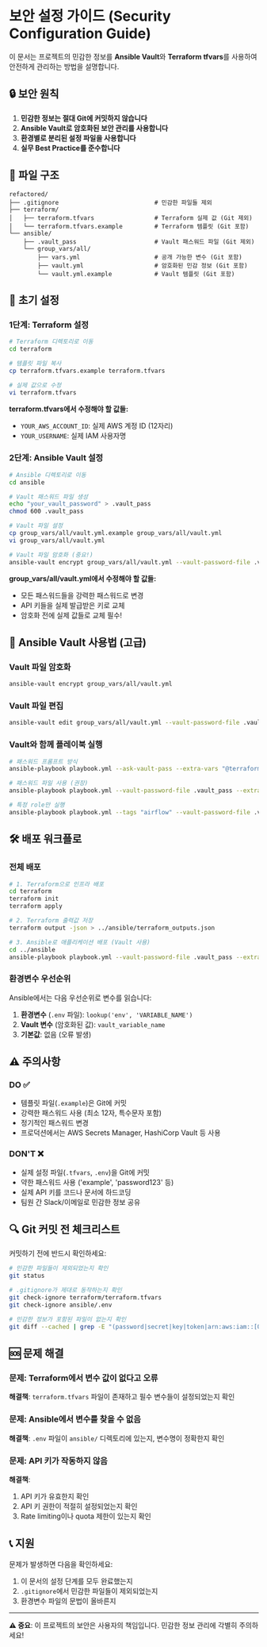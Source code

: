 # 보안 설정 가이드 (Security Configuration Guide)

이 문서는 프로젝트의 민감한 정보를 **Ansible Vault**와 **Terraform tfvars**를 사용하여 안전하게 관리하는 방법을 설명합니다.

## 🔒 보안 원칙

1. **민감한 정보는 절대 Git에 커밋하지 않습니다**
2. **Ansible Vault로 암호화된 보안 관리를 사용합니다**
3. **환경별로 분리된 설정 파일을 사용합니다**
4. **실무 Best Practice를 준수합니다**

## 📁 파일 구조

```
refactored/
├── .gitignore                           # 민감한 파일들 제외
├── terraform/
│   ├── terraform.tfvars                 # Terraform 실제 값 (Git 제외)
│   └── terraform.tfvars.example         # Terraform 템플릿 (Git 포함)
└── ansible/
    ├── .vault_pass                      # Vault 패스워드 파일 (Git 제외)
    └── group_vars/all/
        ├── vars.yml                     # 공개 가능한 변수 (Git 포함)
        ├── vault.yml                    # 암호화된 민감 정보 (Git 포함)
        └── vault.yml.example            # Vault 템플릿 (Git 포함)
```

## 🚀 초기 설정

### 1단계: Terraform 설정

```bash
# Terraform 디렉토리로 이동
cd terraform

# 템플릿 파일 복사
cp terraform.tfvars.example terraform.tfvars

# 실제 값으로 수정
vi terraform.tfvars
```

**terraform.tfvars에서 수정해야 할 값들:**

- `YOUR_AWS_ACCOUNT_ID`: 실제 AWS 계정 ID (12자리)
- `YOUR_USERNAME`: 실제 IAM 사용자명

### 2단계: Ansible Vault 설정

```bash
# Ansible 디렉토리로 이동
cd ansible

# Vault 패스워드 파일 생성
echo "your_vault_password" > .vault_pass
chmod 600 .vault_pass

# Vault 파일 설정
cp group_vars/all/vault.yml.example group_vars/all/vault.yml
vi group_vars/all/vault.yml

# Vault 파일 암호화 (중요!)
ansible-vault encrypt group_vars/all/vault.yml --vault-password-file .vault_pass
```

**group_vars/all/vault.yml에서 수정해야 할 값들:**

- 모든 패스워드들을 강력한 패스워드로 변경
- API 키들을 실제 발급받은 키로 교체
- 암호화 전에 실제 값들로 교체 필수!

## 🔐 Ansible Vault 사용법 (고급)

### Vault 파일 암호화

```bash
ansible-vault encrypt group_vars/all/vault.yml
```

### Vault 파일 편집

```bash
ansible-vault edit group_vars/all/vault.yml --vault-password-file .vault_pass
```

### Vault와 함께 플레이북 실행

```bash
# 패스워드 프롬프트 방식
ansible-playbook playbook.yml --ask-vault-pass --extra-vars "@terraform_outputs.json"

# 패스워드 파일 사용 (권장)
ansible-playbook playbook.yml --vault-password-file .vault_pass --extra-vars "@terraform_outputs.json"

# 특정 role만 실행
ansible-playbook playbook.yml --tags "airflow" --vault-password-file .vault_pass --extra-vars "@terraform_outputs.json"
```

## 🛠️ 배포 워크플로

### 전체 배포

```bash
# 1. Terraform으로 인프라 배포
cd terraform
terraform init
terraform apply

# 2. Terraform 출력값 저장
terraform output -json > ../ansible/terraform_outputs.json

# 3. Ansible로 애플리케이션 배포 (Vault 사용)
cd ../ansible
ansible-playbook playbook.yml --vault-password-file .vault_pass --extra-vars "@terraform_outputs.json"
```

### 환경변수 우선순위

Ansible에서는 다음 우선순위로 변수를 읽습니다:

1. **환경변수** (`.env` 파일): `lookup('env', 'VARIABLE_NAME')`
2. **Vault 변수** (암호화된 값): `vault_variable_name`
3. **기본값**: 없음 (오류 발생)

## ⚠️ 주의사항

### DO ✅

- 템플릿 파일(`.example`)은 Git에 커밋
- 강력한 패스워드 사용 (최소 12자, 특수문자 포함)
- 정기적인 패스워드 변경
- 프로덕션에서는 AWS Secrets Manager, HashiCorp Vault 등 사용

### DON'T ❌

- 실제 설정 파일(`.tfvars`, `.env`)을 Git에 커밋
- 약한 패스워드 사용 ('example', 'password123' 등)
- 실제 API 키를 코드나 문서에 하드코딩
- 팀원 간 Slack/이메일로 민감한 정보 공유

## 🔍 Git 커밋 전 체크리스트

커밋하기 전에 반드시 확인하세요:

```bash
# 민감한 파일들이 제외되었는지 확인
git status

# .gitignore가 제대로 동작하는지 확인
git check-ignore terraform/terraform.tfvars
git check-ignore ansible/.env

# 민감한 정보가 포함된 파일이 없는지 확인
git diff --cached | grep -E "(password|secret|key|token|arn:aws:iam::[0-9]+)"
```

## 🆘 문제 해결

### 문제: Terraform에서 변수 값이 없다고 오류

**해결책**: `terraform.tfvars` 파일이 존재하고 필수 변수들이 설정되었는지 확인

### 문제: Ansible에서 변수를 찾을 수 없음

**해결책**: `.env` 파일이 `ansible/` 디렉토리에 있는지, 변수명이 정확한지 확인

### 문제: API 키가 작동하지 않음

**해결책**:

1. API 키가 유효한지 확인
2. API 키 권한이 적절히 설정되었는지 확인
3. Rate limiting이나 quota 제한이 있는지 확인

## 📞 지원

문제가 발생하면 다음을 확인하세요:

1. 이 문서의 설정 단계를 모두 완료했는지
2. `.gitignore`에서 민감한 파일들이 제외되었는지
3. 환경변수 파일의 문법이 올바른지

---

**⚠️ 중요**: 이 프로젝트의 보안은 사용자의 책임입니다. 민감한 정보 관리에 각별히 주의하세요!

